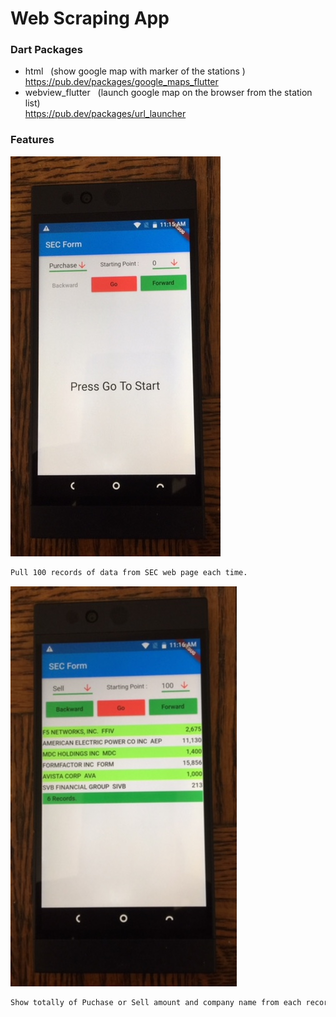 # Web Scraping App


### Dart Packages
- html &nbsp;&nbsp;(show google map with  marker of the stations )<br />
    https://pub.dev/packages/google_maps_flutter
- webview_flutter &nbsp;&nbsp;(launch google map on the browser from the station list)<br />
    https://pub.dev/packages/url_launcher


### Features
![image](./ws_1.jpg)
```sh
Pull 100 records of data from SEC web page each time. 
```
![image](./ws_2.jpg)
```sh
Show totally of Puchase or Sell amount and company name from each record
```
